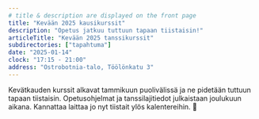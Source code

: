```yaml
---
# title & description are displayed on the front page
title: "Kevään 2025 kausikurssit"
description: "Opetus jatkuu tuttuun tapaan tiistaisin!"
articleTitle: "Kevään 2025 tanssikurssit"
subdirectories: ["tapahtuma"]
date: "2025-01-14"
clock: "17:15 - 21:00"
address: "Ostrobotnia-talo, Töölönkatu 3"
---
```


Kevätkauden kurssit alkavat tammikuun puolivälissä ja ne pidetään tuttuun tapaan tiistaisin. Opetusohjelmat ja tanssilajitiedot julkaistaan joulukuun aikana. Kannattaa laittaa jo nyt tiistait ylös kalentereihin. 🙂
